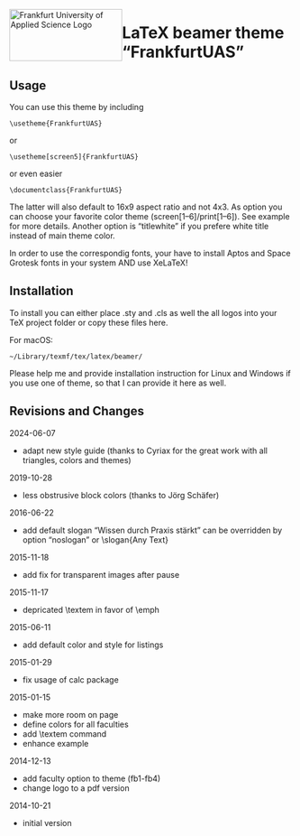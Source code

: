 [<img style="float: left" width="200" height="92" src="https://www.frankfurt-university.de/typo3conf/ext/dkd_fuas/Resources/Public/Images/logo.svg" alt="Frankfurt University of Applied Science Logo" />](https://www.frankfurt-university.de/)

LaTeX beamer theme “FrankfurtUAS”
========================================

Usage
-----

You can use this theme by including

    \usetheme{FrankfurtUAS}

or

    \usetheme[screen5]{FrankfurtUAS}

or even easier

    \documentclass{FrankfurtUAS}

The latter will also default to 16x9 aspect ratio and not 4x3.  As option you can choose your favorite color theme (screen[1–6]/print[1–6]).  See example for more details.  Another option is “titlewhite” if you prefere white title instead of main theme color.

In order to use the correspondig fonts, your have to install Aptos and Space Grotesk fonts in your system AND use XeLaTeX!


Installation
------------

To install you can either place .sty and .cls as well the all logos into your TeX project folder or copy these files here.

For macOS:

    ~/Library/texmf/tex/latex/beamer/

Please help me and provide installation instruction for Linux and Windows if you use one of theme, so that I can provide it here as well.


Revisions and Changes
---------------------

2024-06-07
 * adapt new style guide (thanks to Cyriax for the great work with all triangles, colors and themes)

2019-10-28
 * less obstrusive block colors (thanks to Jörg Schäfer)

2016-06-22
 * add default slogan “Wissen durch Praxis stärkt”
   can be overridden by option “noslogan” or \slogan{Any Text}

2015-11-18
 * add fix for transparent images after pause

2015-11-17
 * depricated \textem in favor of \emph

2015-06-11
 * add default color and style for listings

2015-01-29
 * fix usage of calc package

2015-01-15
 * make more room on page
 * define colors for all faculties
 * add \textem command
 * enhance example

2014-12-13
 * add faculty option to theme (fb1-fb4)
 * change logo to a pdf version

2014-10-21
 * initial version
